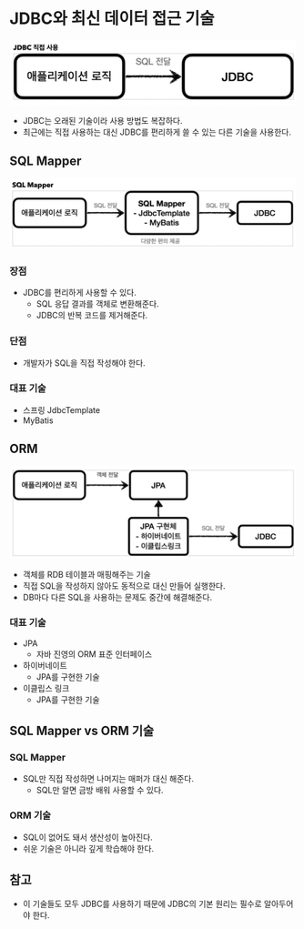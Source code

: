 # JDBC와 최신 데이터 접근 기술

![](../../.gitbook/assets/kimyounghan-jdbc/01/스크린샷%202022-09-17%20오전%2010.32.39.png)

- JDBC는 오래된 기술이라 사용 방법도 복잡하다.
- 최근에는 직접 사용하는 대신 JDBC를 편리하게 쓸 수 있는 다른 기술을 사용한다.

## SQL Mapper

![](../../.gitbook/assets/kimyounghan-jdbc/01/스크린샷%202022-09-17%20오전%2010.32.44.png)

### 장점

- JDBC를 편리하게 사용할 수 있다.
    - SQL 응답 결과를 객체로 변환해준다.
    - JDBC의 반복 코드를 제거해준다.

### 단점

- 개발자가 SQL을 직접 작성해야 한다.

### 대표 기술

- 스프링 JdbcTemplate
- MyBatis

## ORM

![](../../.gitbook/assets/kimyounghan-jdbc/01/스크린샷%202022-09-17%20오전%2010.32.50.png)

- 객체를 RDB 테이블과 매핑해주는 기술
- 직접 SQL을 작성하지 않아도 동적으로 대신 만들어 실행한다.
- DB마다 다른 SQL을 사용하는 문제도 중간에 해결해준다.

### 대표 기술

- JPA
    - 자바 진영의 ORM 표준 인터페이스
- 하이버네이트
    - JPA를 구현한 기술
- 이클립스 링크
    - JPA를 구현한 기술

## SQL Mapper vs ORM 기술

### SQL Mapper

- SQL만 직접 작성하면 나머지는 매퍼가 대신 해준다.
    - SQL만 알면 금방 배워 사용할 수 있다.

### ORM 기술

- SQL이 없어도 돼서 생산성이 높아진다.
- 쉬운 기술은 아니라 깊게 학습해야 한다.

## 참고

- 이 기술들도 모두 JDBC를 사용하기 때문에 JDBC의 기본 원리는 필수로 알아두어야 한다.
